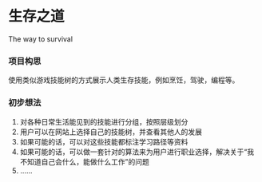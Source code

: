 # 生存之道
The way to survival

### 项目构思

使用类似游戏技能树的方式展示人类生存技能，例如烹饪，驾驶，编程等。

### 初步想法

1. 对各种日常生活能见到的技能进行分组，按照层级划分
2. 用户可以在网站上选择自己的技能树，并查看其他人的发展
3. 如果可能的话，可以对这些技能都标注学习路径等资料
4. 如果可能的话，可以做一套针对的算法来为用户进行职业选择，解决关于“我不知道自己会什么，能做什么工作”的问题
5. ......
